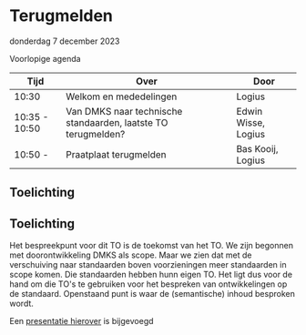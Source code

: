 <!-----------------------------







   Dit bestand wordt automatisch gegenereerd.
   Handmatige toevoegingen worden overschreven.







----------------------------->
# Terugmelden

donderdag 7 december 2023

Voorlopige agenda

|  Tijd          | Over                                                          | Door                       |
|----------------|---------------------------------------------------------------|----------------------------|
|  10:30         | Welkom en mededelingen                                        | Logius                     |
|  10:35 - 10:50 | Van DMKS naar technische standaarden, laatste TO terugmelden? | Edwin Wisse, Logius        |
|  10:50 -            | Praatplaat terugmelden                                        | Bas Kooij, Logius          |

## Toelichting


## Toelichting

Het bespreekpunt voor dit TO is de toekomst van het TO. We zijn begonnen met doorontwikkeling DMKS als scope. 
Maar we zien dat met de verschuiving naar standaarden boven voorzieningen meer standaarden in scope komen. 
Die standaarden hebben hunn eigen TO. Het ligt dus voor de hand om die TO's te gebruiken voor het bespreken 
van ontwikkelingen op de standaard. Openstaand punt is waar de (semantische)  inhoud besproken wordt.

Een [presentatie hierover](https://github.com/Logius-standaarden/Overleg/blob/main/Terugmelden/2023-12-07/20231207TerugmeldenNotificeren.pdf) is bijgevoegd
